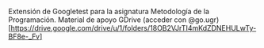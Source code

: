 Extensión de Googletest para la asignatura Metodología de la Programación. Material de apoyo GDrive (acceder con @go.ugr) [https://drive.google.com/drive/u/1/folders/18OB2VJrTI4mKdZDNEHULwTy-BF8e-_Fv]
